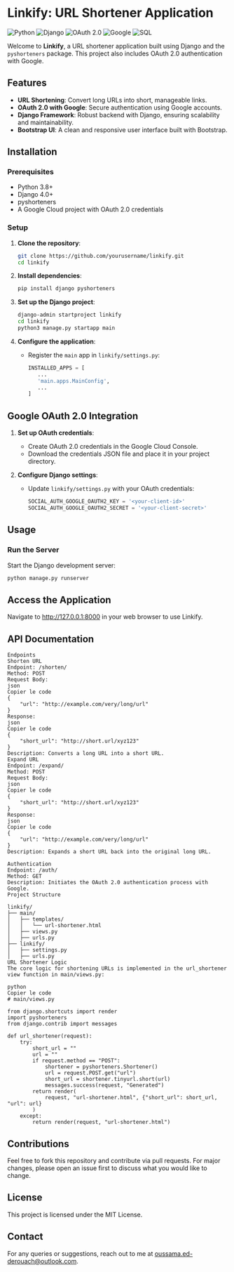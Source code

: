 # Linkify: URL Shortener Application

![Python](https://img.shields.io/badge/Python-3.8+-blue.svg) ![Django](https://img.shields.io/badge/Django-4.0+-green.svg) ![OAuth 2.0](https://img.shields.io/badge/OAuth-2.0-red.svg) ![Google](https://img.shields.io/badge/Google-OAuth2-blue.svg) ![SQL](https://img.shields.io/badge/SQL-Supported-brightgreen.svg)

Welcome to **Linkify**, a URL shortener application built using Django and the `pyshorteners` package. This project also includes OAuth 2.0 authentication with Google.

## Features

- **URL Shortening**: Convert long URLs into short, manageable links.
- **OAuth 2.0 with Google**: Secure authentication using Google accounts.
- **Django Framework**: Robust backend with Django, ensuring scalability and maintainability.
- **Bootstrap UI**: A clean and responsive user interface built with Bootstrap.

## Installation

### Prerequisites

- Python 3.8+
- Django 4.0+
- pyshorteners
- A Google Cloud project with OAuth 2.0 credentials

### Setup

1. **Clone the repository**:
    ```bash
    git clone https://github.com/yourusername/linkify.git
    cd linkify
    ```

2. **Install dependencies**:
    ```bash
    pip install django pyshorteners
    ```

3. **Set up the Django project**:
    ```bash
    django-admin startproject linkify
    cd linkify
    python3 manage.py startapp main
    ```

4. **Configure the application**:
    - Register the `main` app in `linkify/settings.py`:
        ```python
        INSTALLED_APPS = [
           ...
           'main.apps.MainConfig',
           ...
        ]
        ```

## Google OAuth 2.0 Integration

1. **Set up OAuth credentials**:
    - Create OAuth 2.0 credentials in the Google Cloud Console.
    - Download the credentials JSON file and place it in your project directory.

2. **Configure Django settings**:
    - Update `linkify/settings.py` with your OAuth credentials:
        ```python
        SOCIAL_AUTH_GOOGLE_OAUTH2_KEY = '<your-client-id>'
        SOCIAL_AUTH_GOOGLE_OAUTH2_SECRET = '<your-client-secret>'
        ```

## Usage

### Run the Server

Start the Django development server:

```bash
python manage.py runserver
```

## Access the Application

Navigate to http://127.0.0.1:8000 in your web browser to use Linkify.

## API Documentation
```
Endpoints
Shorten URL
Endpoint: /shorten/
Method: POST
Request Body:
json
Copier le code
{
    "url": "http://example.com/very/long/url"
}
Response:
json
Copier le code
{
    "short_url": "http://short.url/xyz123"
}
Description: Converts a long URL into a short URL.
Expand URL
Endpoint: /expand/
Method: POST
Request Body:
json
Copier le code
{
    "short_url": "http://short.url/xyz123"
}
Response:
json
Copier le code
{
    "url": "http://example.com/very/long/url"
}
Description: Expands a short URL back into the original long URL.

Authentication
Endpoint: /auth/
Method: GET
Description: Initiates the OAuth 2.0 authentication process with Google.
Project Structure

linkify/
├── main/
│   ├── templates/
│   │   └── url-shortener.html
│   ├── views.py
│   ├── urls.py
├── linkify/
│   ├── settings.py
│   ├── urls.py
URL Shortener Logic
The core logic for shortening URLs is implemented in the url_shortener view function in main/views.py:

python
Copier le code
# main/views.py

from django.shortcuts import render
import pyshorteners
from django.contrib import messages

def url_shortener(request):
    try:
        short_url = ""
        url = ""
        if request.method == "POST":
            shortener = pyshorteners.Shortener()
            url = request.POST.get("url")
            short_url = shortener.tinyurl.short(url)
            messages.success(request, "Generated")
        return render(
            request, "url-shortener.html", {"short_url": short_url, "url": url}
        )
    except:
        return render(request, "url-shortener.html")
```
## Contributions
Feel free to fork this repository and contribute via pull requests. For major changes, please open an issue first to discuss what you would like to change.

## License
This project is licensed under the MIT License.

## Contact
For any queries or suggestions, reach out to me at oussama.ed-derouach@outlook.com.
